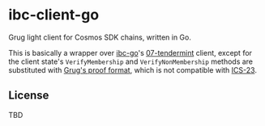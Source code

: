 # ibc-client-go

Grug light client for Cosmos SDK chains, written in Go.

This is basically a wrapper over [ibc-go](https://github.com/cosmos/ibc-go)'s [07-tendermint](https://github.com/cosmos/ibc-go/tree/main/modules/light-clients/07-tendermint) client, except for the client state's `VerifyMembership` and `VerifyNonMembership` methods are substituted with [Grug's proof format](https://github.com/left-curve/grug/blob/main/crates/jellyfish-merkle/src/proof.rs#L29-L33), which is not compatible with [ICS-23](https://github.com/cosmos/ics23).

## License

TBD
